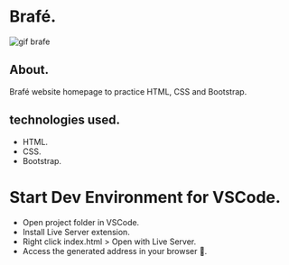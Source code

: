 # Brafé.

![gif brafe](https://user-images.githubusercontent.com/86026272/140438749-2da5203b-812a-44f5-a127-a789379b85e9.gif)

## About.
Brafé website homepage to practice HTML, CSS and Bootstrap.

## technologies used.
+ HTML.
+ CSS.
+ Bootstrap.

# Start Dev Environment for VSCode.
+ Open project folder in VSCode.
+ Install Live Server extension.
+ Right click index.html > Open with Live Server.
+ Access the generated address in your browser 🚀.
